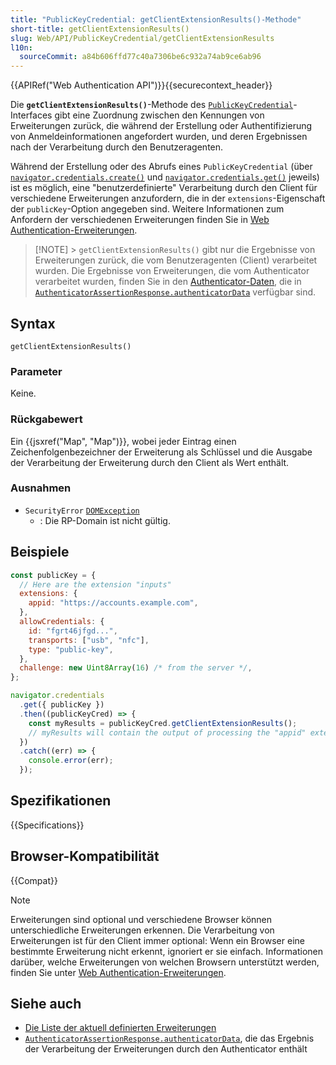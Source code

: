```yaml
---
title: "PublicKeyCredential: getClientExtensionResults()-Methode"
short-title: getClientExtensionResults()
slug: Web/API/PublicKeyCredential/getClientExtensionResults
l10n:
  sourceCommit: a84b606ffd77c40a7306be6c932a74ab9ce6ab96
---
```


{{APIRef("Web Authentication API")}}{{securecontext_header}}

Die **`getClientExtensionResults()`**-Methode des [`PublicKeyCredential`](/de/docs/Web/API/PublicKeyCredential)-Interfaces gibt eine Zuordnung zwischen den Kennungen von Erweiterungen zurück, die während der Erstellung oder Authentifizierung von Anmeldeinformationen angefordert wurden, und deren Ergebnissen nach der Verarbeitung durch den Benutzeragenten.

Während der Erstellung oder des Abrufs eines `PublicKeyCredential` (über [`navigator.credentials.create()`](/de/docs/Web/API/CredentialsContainer/create) und [`navigator.credentials.get()`](/de/docs/Web/API/CredentialsContainer/get) jeweils) ist es möglich, eine "benutzerdefinierte" Verarbeitung durch den Client für verschiedene Erweiterungen anzufordern, die in der `extensions`-Eigenschaft der `publicKey`-Option angegeben sind. Weitere Informationen zum Anfordern der verschiedenen Erweiterungen finden Sie in [Web Authentication-Erweiterungen](/de/docs/Web/API/Web_Authentication_API/WebAuthn_extensions).

> [!NOTE] > `getClientExtensionResults()` gibt nur die Ergebnisse von Erweiterungen zurück, die vom Benutzeragenten (Client) verarbeitet wurden. Die Ergebnisse von Erweiterungen, die vom Authenticator verarbeitet wurden, finden Sie in den [Authenticator-Daten](/de/docs/Web/API/Web_Authentication_API/Authenticator_data), die in [`AuthenticatorAssertionResponse.authenticatorData`](/de/docs/Web/API/AuthenticatorAssertionResponse/authenticatorData) verfügbar sind.

## Syntax

```js-nolint
getClientExtensionResults()
```

### Parameter

Keine.

### Rückgabewert

Ein {{jsxref("Map", "Map")}}, wobei jeder Eintrag einen Zeichenfolgenbezeichner der Erweiterung als Schlüssel und die Ausgabe der Verarbeitung der Erweiterung durch den Client als Wert enthält.

### Ausnahmen

- `SecurityError` [`DOMException`](/de/docs/Web/API/DOMException)
  - : Die RP-Domain ist nicht gültig.

## Beispiele

```js
const publicKey = {
  // Here are the extension "inputs"
  extensions: {
    appid: "https://accounts.example.com",
  },
  allowCredentials: {
    id: "fgrt46jfgd...",
    transports: ["usb", "nfc"],
    type: "public-key",
  },
  challenge: new Uint8Array(16) /* from the server */,
};

navigator.credentials
  .get({ publicKey })
  .then((publicKeyCred) => {
    const myResults = publicKeyCred.getClientExtensionResults();
    // myResults will contain the output of processing the "appid" extension
  })
  .catch((err) => {
    console.error(err);
  });
```

## Spezifikationen

{{Specifications}}

## Browser-Kompatibilität

{{Compat}}

> [!NOTE]
> Erweiterungen sind optional und verschiedene Browser können unterschiedliche Erweiterungen erkennen. Die Verarbeitung von Erweiterungen ist für den Client immer optional: Wenn ein Browser eine bestimmte Erweiterung nicht erkennt, ignoriert er sie einfach. Informationen darüber, welche Erweiterungen von welchen Browsern unterstützt werden, finden Sie unter [Web Authentication-Erweiterungen](/de/docs/Web/API/Web_Authentication_API/WebAuthn_extensions).

## Siehe auch

- [Die Liste der aktuell definierten Erweiterungen](https://w3c.github.io/webauthn/#sctn-defined-extensions)
- [`AuthenticatorAssertionResponse.authenticatorData`](/de/docs/Web/API/AuthenticatorAssertionResponse/authenticatorData), die das Ergebnis der Verarbeitung der Erweiterungen durch den Authenticator enthält
